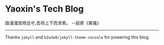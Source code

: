 # Yaoxin's Tech Blog

路漫漫其修远兮,吾将上下而求索。 --屈原《离骚》

---

Thanks `jekyll` and `b2a3e8/jekyll-theme-console` for powering this blog.
